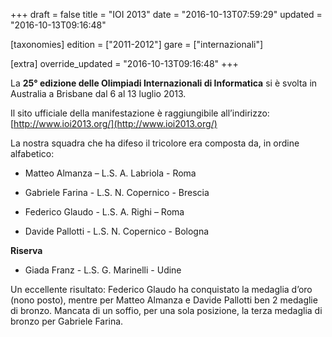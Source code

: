 +++
draft = false
title = "IOI 2013"
date = "2016-10-13T07:59:29"
updated = "2016-10-13T09:16:48"

[taxonomies]
edition = ["2011-2012"]
gare = ["internazionali"]

[extra]
override_updated = "2016-10-13T09:16:48"
+++


La **25° edizione delle Olimpiadi Internazionali di Informatica** si è svolta in Australia a Brisbane dal 6 al 13 luglio 2013.

Il sito ufficiale della manifestazione è raggiungibile all’indirizzo: [http://www.ioi2013.org/](http://www.ioi2013.org/)

La nostra squadra che ha difeso il tricolore era composta da, in ordine alfabetico:

- Matteo Almanza – L.S. A. Labriola - Roma

- Gabriele Farina - L.S. N. Copernico - Brescia

- Federico Glaudo - L.S. A. Righi – Roma

- Davide Pallotti - L.S. N. Copernico - Bologna

**Riserva**

- Giada Franz - L.S. G. Marinelli - Udine

Un eccellente risultato: Federico Glaudo ha conquistato la medaglia d’oro (nono posto), mentre per Matteo Almanza e Davide Pallotti ben 2 medaglie di bronzo. Mancata di un soffio, per una sola posizione, la terza medaglia di bronzo per Gabriele Farina.

